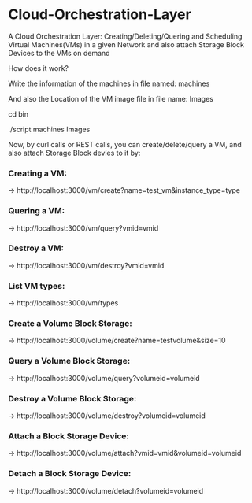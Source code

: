 Cloud-Orchestration-Layer
=========================

A Cloud Orchestration Layer: Creating/Deleting/Quering and Scheduling Virtual Machines(VMs) in a given Network and also attach Storage Block Devices to the VMs on demand

How does it work?

Write the information of the machines in file named: machines

And also the Location of the VM image file in file name: Images

cd bin

./script machines Images


Now, by curl calls or REST calls, you can create/delete/query a VM, and also attach Storage Block devies to it by:
<h3>
Creating a VM:
</h3>

-> http://localhost:3000/vm/create?name=test_vm&instance_type=type

<h3>
Quering a VM:
</h3>

-> http://localhost:3000/vm/query?vmid=vmid

<h3>
Destroy a VM:
</h3>

-> http://localhost:3000/vm/destroy?vmid=vmid

<h3>
List VM types:
</h3>

-> http://localhost:3000/vm/types

<h3>
Create a Volume Block Storage:
</h3>

-> http://localhost:3000/volume/create?name=test­volume&size=10

<h3>
Query a Volume Block Storage:
</h3>

-> http://localhost:3000/volume/query?volumeid=volumeid

<h3>
Destroy a Volume Block Storage:
</h3>

-> http://localhost:3000/volume/destroy?volumeid=volumeid

<h3>
Attach a Block Storage Device:
</h3>
-> http://localhost:3000/volume/attach?vmid=vmid&volumeid=volumeid

<h3>
Detach a Block Storage Device:
</h3>

-> http://localhost:3000/volume/detach?volumeid=volumeid

